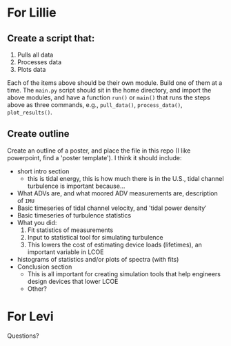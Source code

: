For Lillie
======

Create a script that:
-------

  1. Pulls all data
  2. Processes data
  3. Plots data
  
  Each of the items above should be their own module. Build one of them at a time. The `main.py` script should sit in the home directory, and import the above modules, and have a function `run()` or `main()` that runs the steps above as three commands, e.g., `pull_data()`, `process_data()`, `plot_results()`.

Create outline
-------

Create an outline of a poster, and place the file in this repo (I like
powerpoint, find a 'poster template'). I think it should include:

- short intro section
  - this is tidal energy, this is how much there is in the U.S., tidal channel turbulence is important because...
- What ADVs are, and what moored ADV measurements are, description of `IMU`
- Basic timeseries of tidal channel velocity, and 'tidal power density'
- Basic timeseries of turbulence statistics
- What you did: 
  1. Fit statistics of measurements
  2. Input to statistical tool for simulating turbulence
  3. This lowers the cost of estimating device loads (lifetimes), an important variable in LCOE
- histograms of statistics and/or plots of spectra (with fits)
- Conclusion section
  - This is all important for creating simulation tools that help
    engineers design devices that lower LCOE
  - Other?

For Levi
======

Questions?
